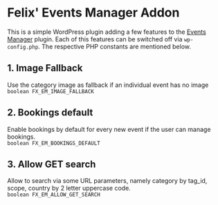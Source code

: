 # Felix' Events Manager Addon

This is a simple WordPress plugin adding a few features to the [Events Manager](https://wordpress.org/plugins/events-manager/) plugin.
Each of this features can be switched off via `wp-config.php`. The respective PHP constants are mentioned below.

## 1. Image Fallback
Use the category image as fallback if an individual event has no image  
`boolean FX_EM_IMAGE_FALLBACK`

## 2. Bookings default
Enable bookings by default for every new event if the user can manage bookings.  
`boolean FX_EM_BOOKINGS_DEFAULT`

## 3. Allow GET search
Allow to search via some URL parameters, namely category by tag_id, scope, country by 2 letter uppercase code.  
`boolean FX_EM_ALLOW_GET_SEARCH `
